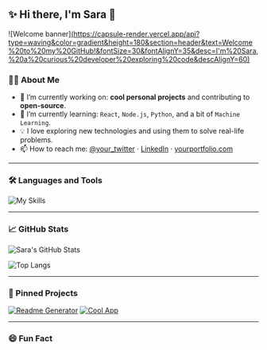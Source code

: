 ## ✨ Hi there, I'm Sara 👋

![Welcome banner][(https://capsule-render.vercel.app/api?type=waving&color=gradient&height=180&section=header&text=Welcome%20to%20my%20GitHub!&fontSize=30&fontAlignY=35&desc=I'm%20Sara,%20a%20curious%20developer%20exploring%20code&descAlignY=60)
](https://capsule-render.vercel.app/api?type=blur&height=299&color=gradient&text=Code%20That%20Heals&reversal=true&fontColor=808080&fontSize=70&rotate=0&fontAlign=60)
### 👩‍💻 About Me

- 🔭 I’m currently working on: **cool personal projects** and contributing to **open-source**.
- 🌱 I’m currently learning: `React`, `Node.js`, `Python`, and a bit of `Machine Learning`.
- 💡 I love exploring new technologies and using them to solve real-life problems.
- 📫 How to reach me: [@your_twitter](https://twitter.com/yourprofile) · [LinkedIn](https://linkedin.com/in/yourprofile) · [yourportfolio.com](https://yourportfolio.com)

---

### 🛠️ Languages and Tools

![My Skills](https://skillicons.dev/icons?i=js,ts,react,nodejs,python,html,css,figma,git,github,vscode)

---

### 📈 GitHub Stats

![Sara's GitHub Stats](https://github-readme-stats.vercel.app/api?username=i-am-sara&show_icons=true&theme=radical)

![Top Langs](https://github-readme-stats.vercel.app/api/top-langs/?username=i-am-sara&layout=compact&theme=radical)

---

### 📌 Pinned Projects

[![Readme Generator](https://github-readme-stats.vercel.app/api/pin/?username=your-username&repo=your-repo&theme=radical)](https://github.com/your-username/your-repo)
[![Cool App](https://github-readme-stats.vercel.app/api/pin/?username=your-username&repo=your-cool-app&theme=radical)](https://github.com/your-username/your-cool-app)

---

### 😄 Fun Fact
